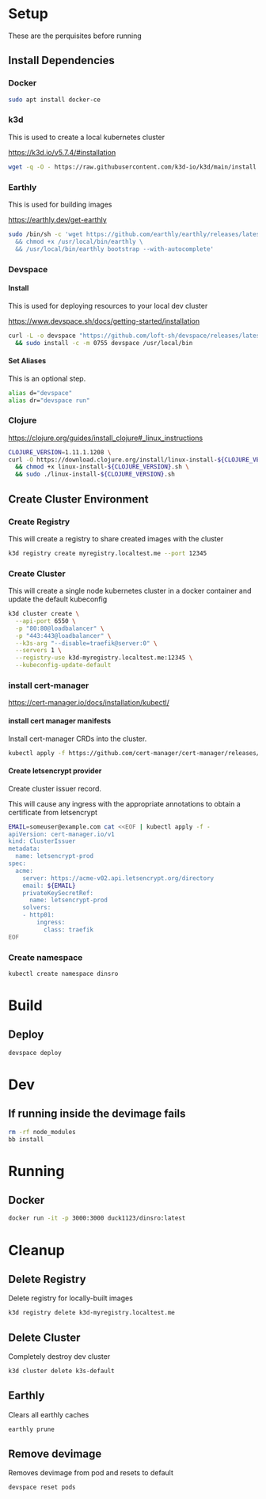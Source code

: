 # Setup

These are the perquisites before running

## Install Dependencies

### Docker

```sh {"name":"install-docker"}
sudo apt install docker-ce
```

### k3d

This is used to create a local kubernetes cluster

https://k3d.io/v5.7.4/#installation

```sh {"name":"install-k3d"}
wget -q -O - https://raw.githubusercontent.com/k3d-io/k3d/main/install.sh | bash
```

### Earthly

This is used for building images

https://earthly.dev/get-earthly

```sh {"name":"install-earthly"}
sudo /bin/sh -c 'wget https://github.com/earthly/earthly/releases/latest/download/earthly-linux-amd64 -O /usr/local/bin/earthly \
  && chmod +x /usr/local/bin/earthly \
  && /usr/local/bin/earthly bootstrap --with-autocomplete'
```

### Devspace

#### Install

This is used for deploying resources to your local dev cluster

https://www.devspace.sh/docs/getting-started/installation

```sh {"name":"install-devspace"}
curl -L -o devspace "https://github.com/loft-sh/devspace/releases/latest/download/devspace-linux-amd64" \
  && sudo install -c -m 0755 devspace /usr/local/bin
```

#### Set Aliases

This is an optional step.

```sh
alias d="devspace"
alias dr="devspace run"
```

### Clojure

https://clojure.org/guides/install_clojure#_linux_instructions

```sh {"name":"install-clojure"}
CLOJURE_VERSION=1.11.1.1208 \
curl -O https://download.clojure.org/install/linux-install-${CLOJURE_VERSION}.sh \
  && chmod +x linux-install-${CLOJURE_VERSION}.sh \
  && sudo ./linux-install-${CLOJURE_VERSION}.sh
```

## Create Cluster Environment

### Create Registry

This will create a registry to share created images with the cluster

```sh {"name":"create-registry"}
k3d registry create myregistry.localtest.me --port 12345
```

### Create Cluster

This will create a single node kubernetes cluster in a docker container and update the default kubeconfig

```sh {"name":"create-cluster"}
k3d cluster create \
  --api-port 6550 \
  -p "80:80@loadbalancer" \
  -p "443:443@loadbalancer" \
  --k3s-arg "--disable=traefik@server:0" \
  --servers 1 \
  --registry-use k3d-myregistry.localtest.me:12345 \
  --kubeconfig-update-default
```

### install cert-manager

https://cert-manager.io/docs/installation/kubectl/

#### install cert manager manifests

Install cert-manager CRDs into the cluster.

```sh {"name":"install-cert-manager"}
kubectl apply -f https://github.com/cert-manager/cert-manager/releases/download/v1.12.0/cert-manager.yaml
```

#### Create letsencrypt provider

Create cluster issuer record.

This will cause any ingress with the appropriate annotations to obtain a
certificate from letsencrypt

```sh {"name":"install-cluster-issuer"}
EMAIL=someuser@example.com cat <<EOF | kubectl apply -f -
apiVersion: cert-manager.io/v1
kind: ClusterIssuer
metadata:
  name: letsencrypt-prod
spec:
  acme:
    server: https://acme-v02.api.letsencrypt.org/directory
    email: ${EMAIL}
    privateKeySecretRef:
      name: letsencrypt-prod
    solvers:
    - http01:
        ingress:
          class: traefik
EOF
```

### Create namespace

```sh {"name":"create-namespace"}
kubectl create namespace dinsro
```

# Build

## Deploy

```sh {"name":"deploy-devspace"}
devspace deploy
```

# Dev

## If running inside the devimage fails

```sh
rm -rf node_modules
bb install
```

# Running

## Docker

```sh {"name":"run-docker"}
docker run -it -p 3000:3000 duck1123/dinsro:latest
```

# Cleanup

## Delete Registry

Delete registry for locally-built images

```sh {"name":"delete-registry"}
k3d registry delete k3d-myregistry.localtest.me
```

## Delete Cluster

Completely destroy dev cluster

```sh {"name":"delete-cluster"}
k3d cluster delete k3s-default
```

## Earthly

Clears all earthly caches

```sh {"name":"prune-earthly"}
earthly prune
```

## Remove devimage

Removes devimage from pod and resets to default

```sh {"name":"remove-devimage"}
devspace reset pods
```
